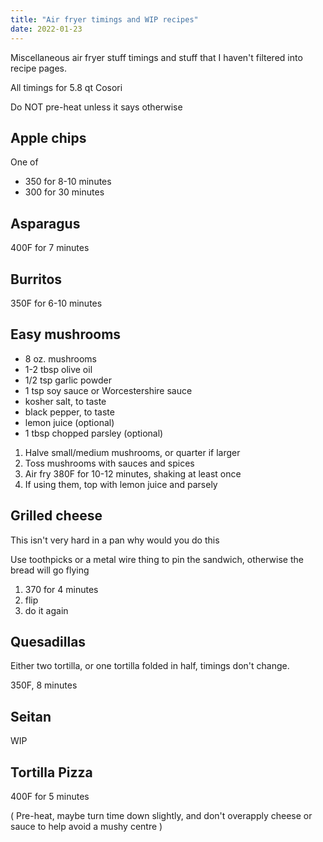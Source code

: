 ```yaml
---
title: "Air fryer timings and WIP recipes"
date: 2022-01-23
---
```


Miscellaneous air fryer stuff timings and stuff that I haven't filtered into recipe pages.

All timings for 5.8 qt Cosori

Do NOT pre-heat unless it says otherwise

## Apple chips

One of

- 350 for 8-10 minutes
- 300 for 30 minutes

## Asparagus

400F for 7 minutes

## Burritos

350F for 6-10 minutes

## Easy mushrooms

- 8 oz. mushrooms
- 1-2 tbsp olive oil
- 1/2 tsp garlic powder
- 1 tsp soy sauce or Worcestershire sauce
- kosher salt, to taste
- black pepper, to taste
- lemon juice (optional)
- 1 tbsp chopped parsley (optional)

1. Halve small/medium mushrooms, or quarter if larger
2. Toss mushrooms with sauces and spices
3. Air fry 380F for 10-12 minutes, shaking at least once
4. If using them, top with lemon juice and parsely

## Grilled cheese

This isn't very hard in a pan why would you do this

Use toothpicks or a metal wire thing to pin the sandwich, otherwise the bread will go flying

1. 370 for 4 minutes
2. flip
3. do it again

## Quesadillas

Either two tortilla, or one tortilla folded in half, timings don't change.

350F, 8 minutes

## Seitan

WIP

## Tortilla Pizza

400F for 5 minutes

( Pre-heat, maybe turn time down slightly, and don't overapply cheese or sauce to help avoid a mushy centre )
